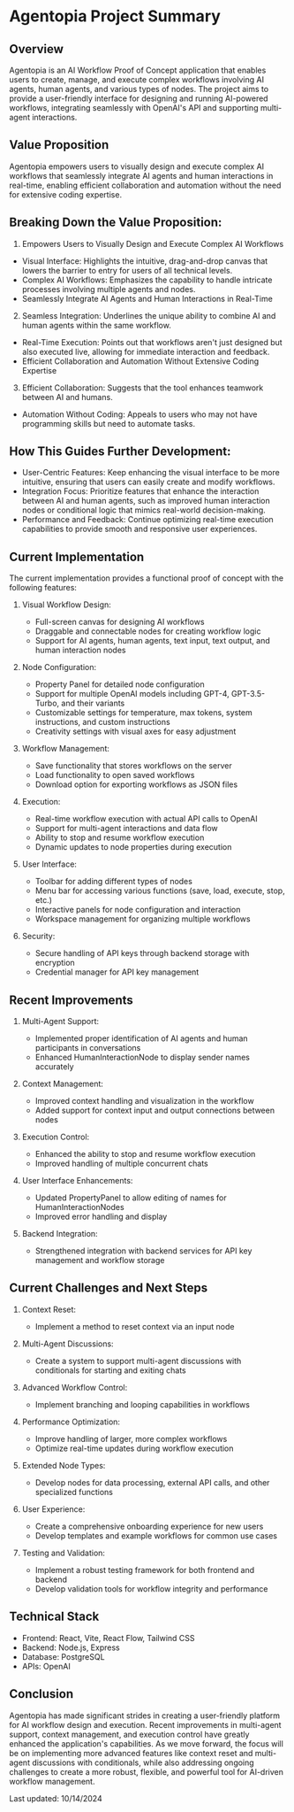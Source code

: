 # Agentopia Project Summary

## Overview

Agentopia is an AI Workflow Proof of Concept application that enables users to create, manage, and execute complex workflows involving AI agents, human agents, and various types of nodes. The project aims to provide a user-friendly interface for designing and running AI-powered workflows, integrating seamlessly with OpenAI's API and supporting multi-agent interactions.

## Value Proposition

Agentopia empowers users to visually design and execute complex AI workflows that seamlessly integrate AI agents and human interactions in real-time, enabling efficient collaboration and automation without the need for extensive coding expertise.


## Breaking Down the Value Proposition:
1. Empowers Users to Visually Design and Execute Complex AI Workflows
* Visual Interface: Highlights the intuitive, drag-and-drop canvas that lowers the barrier to entry for users of all technical levels.
* Complex AI Workflows: Emphasizes the capability to handle intricate processes involving multiple agents and nodes.
* Seamlessly Integrate AI Agents and Human Interactions in Real-Time

2. Seamless Integration: Underlines the unique ability to combine AI and human agents within the same workflow.

* Real-Time Execution: Points out that workflows aren't just designed but also executed live, allowing for immediate interaction and feedback.
* Efficient Collaboration and Automation Without Extensive Coding Expertise

3. Efficient Collaboration: Suggests that the tool enhances teamwork between AI and humans.
* Automation Without Coding: Appeals to users who may not have programming skills but need to automate tasks.

## How This Guides Further Development:
* User-Centric Features: Keep enhancing the visual interface to be more intuitive, ensuring that users can easily create and modify workflows.
* Integration Focus: Prioritize features that enhance the interaction between AI and human agents, such as improved human interaction nodes or conditional logic that mimics real-world decision-making.
* Performance and Feedback: Continue optimizing real-time execution capabilities to provide smooth and responsive user experiences.

## Current Implementation

The current implementation provides a functional proof of concept with the following features:

1. Visual Workflow Design:
   - Full-screen canvas for designing AI workflows
   - Draggable and connectable nodes for creating workflow logic
   - Support for AI agents, human agents, text input, text output, and human interaction nodes

2. Node Configuration:
   - Property Panel for detailed node configuration
   - Support for multiple OpenAI models including GPT-4, GPT-3.5-Turbo, and their variants
   - Customizable settings for temperature, max tokens, system instructions, and custom instructions
   - Creativity settings with visual axes for easy adjustment

3. Workflow Management:
   - Save functionality that stores workflows on the server
   - Load functionality to open saved workflows
   - Download option for exporting workflows as JSON files

4. Execution:
   - Real-time workflow execution with actual API calls to OpenAI
   - Support for multi-agent interactions and data flow
   - Ability to stop and resume workflow execution
   - Dynamic updates to node properties during execution

5. User Interface:
   - Toolbar for adding different types of nodes
   - Menu bar for accessing various functions (save, load, execute, stop, etc.)
   - Interactive panels for node configuration and interaction
   - Workspace management for organizing multiple workflows

6. Security:
   - Secure handling of API keys through backend storage with encryption
   - Credential manager for API key management

## Recent Improvements

1. Multi-Agent Support:
   - Implemented proper identification of AI agents and human participants in conversations
   - Enhanced HumanInteractionNode to display sender names accurately

2. Context Management:
   - Improved context handling and visualization in the workflow
   - Added support for context input and output connections between nodes

3. Execution Control:
   - Enhanced the ability to stop and resume workflow execution
   - Improved handling of multiple concurrent chats

4. User Interface Enhancements:
   - Updated PropertyPanel to allow editing of names for HumanInteractionNodes
   - Improved error handling and display

5. Backend Integration:
   - Strengthened integration with backend services for API key management and workflow storage

## Current Challenges and Next Steps

1. Context Reset:
   - Implement a method to reset context via an input node

2. Multi-Agent Discussions:
   - Create a system to support multi-agent discussions with conditionals for starting and exiting chats

3. Advanced Workflow Control:
   - Implement branching and looping capabilities in workflows

4. Performance Optimization:
   - Improve handling of larger, more complex workflows
   - Optimize real-time updates during workflow execution

5. Extended Node Types:
   - Develop nodes for data processing, external API calls, and other specialized functions

6. User Experience:
   - Create a comprehensive onboarding experience for new users
   - Develop templates and example workflows for common use cases

7. Testing and Validation:
   - Implement a robust testing framework for both frontend and backend
   - Develop validation tools for workflow integrity and performance

## Technical Stack

- Frontend: React, Vite, React Flow, Tailwind CSS
- Backend: Node.js, Express
- Database: PostgreSQL
- APIs: OpenAI

## Conclusion

Agentopia has made significant strides in creating a user-friendly platform for AI workflow design and execution. Recent improvements in multi-agent support, context management, and execution control have greatly enhanced the application's capabilities. As we move forward, the focus will be on implementing more advanced features like context reset and multi-agent discussions with conditionals, while also addressing ongoing challenges to create a more robust, flexible, and powerful tool for AI-driven workflow management.

Last updated: 10/14/2024